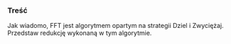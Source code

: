 ### Treść
Jak wiadomo, FFT jest algorytmem opartym na strategii Dziel i Zwyciężaj. Przedstaw redukcję wykonaną w tym algorytmie.
